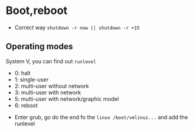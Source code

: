 # Boot,reboot

- Correct way `shutdown -r now || shutdown -r +15`

## Operating modes

System V, you can find out `runlevel`

* 0: halt
* 1: single-user
* 2: multi-user without network
* 3: multi-user with network
* 5: multi-user with network/graphic model
* 6: reboot

- Enter grub, go do the end fo the `linux /boot/vmlinuz...` and add the runlevel




